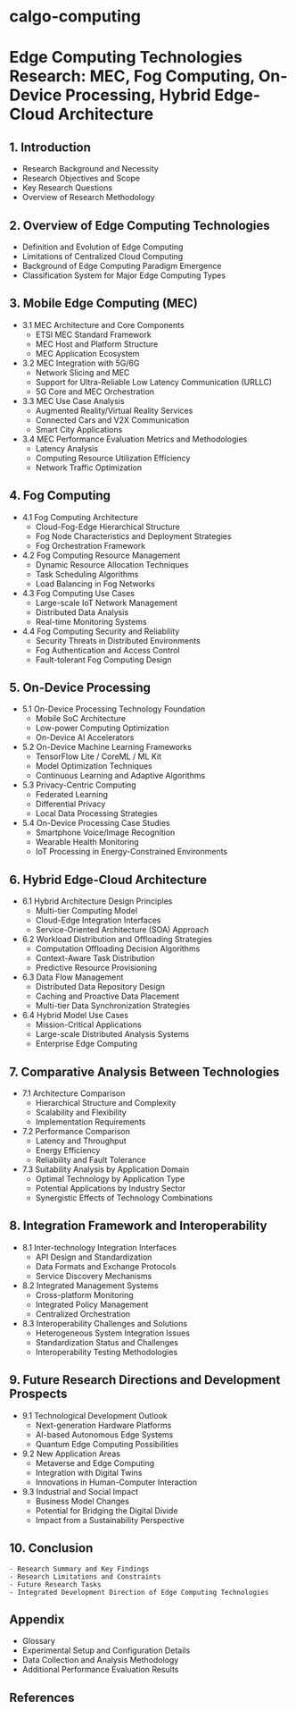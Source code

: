 # calgo-computing
# Edge Computing Technologies Research: MEC, Fog Computing, On-Device Processing, Hybrid Edge-Cloud Architecture

## 1. Introduction
   - Research Background and Necessity
   - Research Objectives and Scope
   - Key Research Questions
   - Overview of Research Methodology

## 2. Overview of Edge Computing Technologies
   - Definition and Evolution of Edge Computing
   - Limitations of Centralized Cloud Computing
   - Background of Edge Computing Paradigm Emergence
   - Classification System for Major Edge Computing Types

## 3. Mobile Edge Computing (MEC)
   - 3.1 MEC Architecture and Core Components
      - ETSI MEC Standard Framework
      - MEC Host and Platform Structure
      - MEC Application Ecosystem
   - 3.2 MEC Integration with 5G/6G
      - Network Slicing and MEC
      - Support for Ultra-Reliable Low Latency Communication (URLLC)
      - 5G Core and MEC Orchestration
   - 3.3 MEC Use Case Analysis
      - Augmented Reality/Virtual Reality Services
      - Connected Cars and V2X Communication
      - Smart City Applications
   - 3.4 MEC Performance Evaluation Metrics and Methodologies
      - Latency Analysis
      - Computing Resource Utilization Efficiency
      - Network Traffic Optimization

## 4. Fog Computing
   - 4.1 Fog Computing Architecture
      - Cloud-Fog-Edge Hierarchical Structure
      - Fog Node Characteristics and Deployment Strategies
      - Fog Orchestration Framework
   - 4.2 Fog Computing Resource Management
      - Dynamic Resource Allocation Techniques
      - Task Scheduling Algorithms
      - Load Balancing in Fog Networks
   - 4.3 Fog Computing Use Cases
      - Large-scale IoT Network Management
      - Distributed Data Analysis
      - Real-time Monitoring Systems
   - 4.4 Fog Computing Security and Reliability
      - Security Threats in Distributed Environments
      - Fog Authentication and Access Control
      - Fault-tolerant Fog Computing Design

## 5. On-Device Processing
   - 5.1 On-Device Processing Technology Foundation
      - Mobile SoC Architecture
      - Low-power Computing Optimization
      - On-Device AI Accelerators
   - 5.2 On-Device Machine Learning Frameworks
      - TensorFlow Lite / CoreML / ML Kit
      - Model Optimization Techniques
      - Continuous Learning and Adaptive Algorithms
   - 5.3 Privacy-Centric Computing
      - Federated Learning
      - Differential Privacy
      - Local Data Processing Strategies
   - 5.4 On-Device Processing Case Studies
      - Smartphone Voice/Image Recognition
      - Wearable Health Monitoring
      - IoT Processing in Energy-Constrained Environments

## 6. Hybrid Edge-Cloud Architecture
   - 6.1 Hybrid Architecture Design Principles
      - Multi-tier Computing Model
      - Cloud-Edge Integration Interfaces
      - Service-Oriented Architecture (SOA) Approach
   - 6.2 Workload Distribution and Offloading Strategies
      - Computation Offloading Decision Algorithms
      - Context-Aware Task Distribution
      - Predictive Resource Provisioning
   - 6.3 Data Flow Management
      - Distributed Data Repository Design
      - Caching and Proactive Data Placement
      - Multi-tier Data Synchronization Strategies
   - 6.4 Hybrid Model Use Cases
      - Mission-Critical Applications
      - Large-scale Distributed Analysis Systems
      - Enterprise Edge Computing

## 7. Comparative Analysis Between Technologies
   - 7.1 Architecture Comparison
      - Hierarchical Structure and Complexity
      - Scalability and Flexibility
      - Implementation Requirements
   - 7.2 Performance Comparison
      - Latency and Throughput
      - Energy Efficiency
      - Reliability and Fault Tolerance
   - 7.3 Suitability Analysis by Application Domain
      - Optimal Technology by Application Type
      - Potential Applications by Industry Sector
      - Synergistic Effects of Technology Combinations

## 8. Integration Framework and Interoperability
   - 8.1 Inter-technology Integration Interfaces
      - API Design and Standardization
      - Data Formats and Exchange Protocols
      - Service Discovery Mechanisms
   - 8.2 Integrated Management Systems
      - Cross-platform Monitoring
      - Integrated Policy Management
      - Centralized Orchestration
   - 8.3 Interoperability Challenges and Solutions
      - Heterogeneous System Integration Issues
      - Standardization Status and Challenges
      - Interoperability Testing Methodologies

## 9. Future Research Directions and Development Prospects
   - 9.1 Technological Development Outlook
      - Next-generation Hardware Platforms
      - AI-based Autonomous Edge Systems
      - Quantum Edge Computing Possibilities
   - 9.2 New Application Areas
      - Metaverse and Edge Computing
      - Integration with Digital Twins
      - Innovations in Human-Computer Interaction
   - 9.3 Industrial and Social Impact
      - Business Model Changes
      - Potential for Bridging the Digital Divide
      - Impact from a Sustainability Perspective

## 10. Conclusion
    - Research Summary and Key Findings
    - Research Limitations and Constraints
    - Future Research Tasks
    - Integrated Development Direction of Edge Computing Technologies

## Appendix
   - Glossary
   - Experimental Setup and Configuration Details
   - Data Collection and Analysis Methodology
   - Additional Performance Evaluation Results

## References
